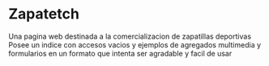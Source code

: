 # Zapatetch
Una pagina web destinada a la comercializacion de zapatillas deportivas 
Posee un indice con accesos vacios y ejemplos de agregados multimedia y formularios 
en un formato que intenta ser agradable y facil de usar 

